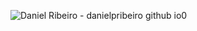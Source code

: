 ![Daniel Ribeiro - danielpribeiro github io0](https://github.com/DanielpRibeiro/MeuPortifolio/assets/78006439/858d6ed7-b121-4dad-9913-b0ce810147df)
